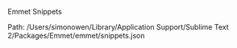 Emmet Snippets

Path:
/Users/simonowen/Library/Application Support/Sublime Text 2/Packages/Emmet/emmet/snippets.json